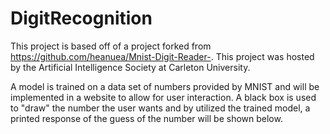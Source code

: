 # DigitRecognition
This project is based off of a project forked from https://github.com/heanuea/Mnist-Digit-Reader-. This project was hosted by the Artificial Intelligence Society at Carleton University.

A model is trained on a data set of numbers provided by MNIST and will be implemented in a website to allow for user interaction. A black box is used to "draw" the number the user wants and by utilized the trained model, a printed response of the guess of the number will be shown below.
